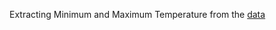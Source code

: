 Extracting Minimum and Maximum Temperature from the [data](https://www.ncei.noaa.gov/pub/data/uscrn/products/daily01/2024/CRND0103-2024-AK_Aleknagik_1_NNE.txt)
